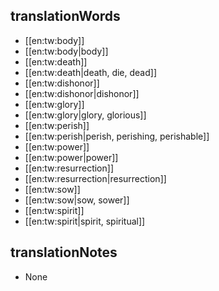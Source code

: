 ## translationWords

* [[en:tw:body]]
* [[en:tw:body|body]]
* [[en:tw:death]]
* [[en:tw:death|death, die, dead]]
* [[en:tw:dishonor]]
* [[en:tw:dishonor|dishonor]]
* [[en:tw:glory]]
* [[en:tw:glory|glory, glorious]]
* [[en:tw:perish]]
* [[en:tw:perish|perish, perishing, perishable]]
* [[en:tw:power]]
* [[en:tw:power|power]]
* [[en:tw:resurrection]]
* [[en:tw:resurrection|resurrection]]
* [[en:tw:sow]]
* [[en:tw:sow|sow, sower]]
* [[en:tw:spirit]]
* [[en:tw:spirit|spirit, spiritual]]

## translationNotes

* None

